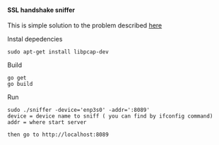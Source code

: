 #### SSL handshake sniffer

This is simple solution to the problem described [here](TASK.md)

Instal depedencies

```sudo apt-get install libpcap-dev```

Build

```
go get
go build
```

Run 

```
sudo ./sniffer -device='enp3s0' -addr=':8089'
device = device name to sniff ( you can find by ifconfig command)
addr = where start server

then go to http://localhost:8089
```

